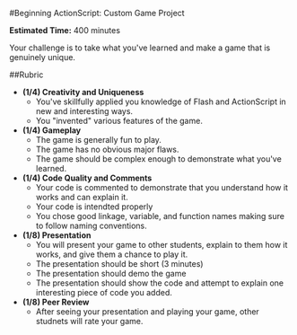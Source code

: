 #Beginning ActionScript: Custom Game Project

**Estimated Time:** 400 minutes

Your challenge is to take what you've learned and make a game that is genuinely unique.

##Rubric

* **(1/4) Creativity and Uniqueness**
  *  You've skillfully applied you knowledge of Flash and ActionScript in new and interesting ways.
  *  You "invented" various features of the game.
* **(1/4) Gameplay**
  * The game is generally fun to play.
  * The game has no obvious major flaws.
  * The game should be complex enough to demonstrate what you've learned.
* **(1/4) Code Quality and Comments**
  * Your code is commented to demonstrate that you understand how it works and can explain it.
  * Your code is intendted properly
  * You chose good linkage, variable, and function names making sure to follow naming conventions.
* **(1/8) Presentation**
  * You will present your game to other students, explain to them how it works, and give them a chance to play it.
  * The presentation should be short (3 minutes)
  * The presentation should demo the game
  * The presentation should show the code and attempt to explain one interesting piece of code you added.
* **(1/8) Peer Review**
  * After seeing your presentation and playing your game, other studnets will rate your game.
